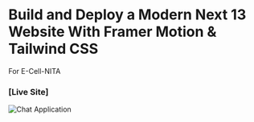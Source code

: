 # Build and Deploy a Modern Next 13 Website With Framer Motion & Tailwind CSS
 For E-Cell-NITA
 
 ### [Live Site]
 ![Chat Application](https://i.ibb.co/nDj4ZHn/Screenshot-14.png)
